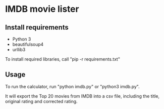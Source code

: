 # IMDB movie lister

## Install requirements

- Python 3
- beautifulsoup4
- urllib3

To install required libraries, call "pip -r requirements.txt"

## Usage

To run the calculator, run "python imdb.py" or "python3 imdb.py".

It will export the Top 20 movies from IMDB into a csv file, including the title, original rating and corrected rating.
